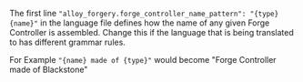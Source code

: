 The first line `"alloy_forgery.forge_controller_name_pattern": "{type} {name}"` in the language file defines how the name of any given Forge Controller is assembled. Change this if the language that is being translated to has different grammar rules.

For Example `"{name} made of {type}"` would become "Forge Controller made of Blackstone"